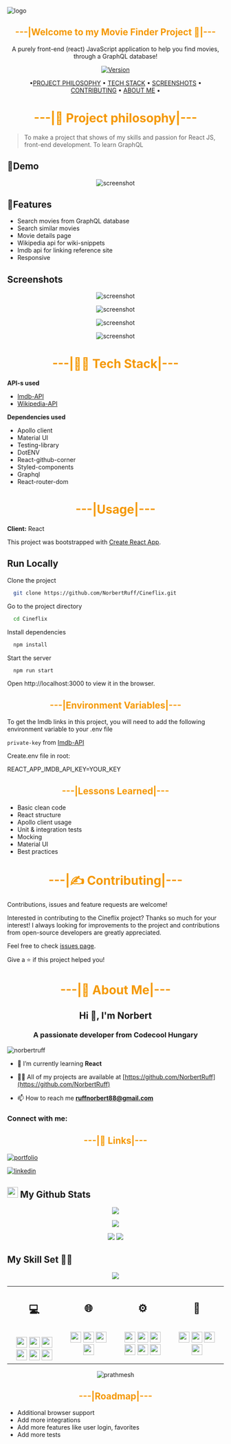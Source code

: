 ![logo](https://github.com/NorbertRuff/Cineflix/blob/development/blob/Screenshot5.png?raw=true)

## <div style="color:#f59800" align="center">---|Welcome to my Movie Finder Project 👋|---</div>

<div align="center">

A purely front-end (react) JavaScript application to help you find movies, through a GraphQL database!

[![Version](https://img.shields.io/badge/version-v1.0-blue.svg)](https://img.shields.io/badge/version-v1.0-blue.svg?cacheSeconds=2592000)
</div>

<div align="center">

•[PROJECT PHILOSOPHY](https://github.com/NorbertRuff/Cineflix/#project-philosophy) •
[TECH STACK](https://github.com/NorbertRuff/Cineflix/#tech-stack) •
[SCREENSHOTS](https://github.com/NorbertRuff/Cineflix/#screenshots) •
[CONTRIBUTING](https://github.com/NorbertRuff/Cineflix/#contributing) •
[ABOUT ME](https://github.com/NorbertRuff/Cineflix/#about-me)
•

</div>



# <div style="color:#f59800" align="center">---|🧐 Project philosophy|---</div>

> To make a project that shows of my skills and passion for React JS, front-end development.
> To learn GraphQL 

## 🚦Demo
<div align="center">

![screenshot](https://github.com/NorbertRuff/Cineflix/blob/development/blob/samplegif.gif?raw=true)
  
</div>

## 💺Features

- Search movies from GraphQL database
- Search similar movies
- Movie details page
- Wikipedia api for wiki-snippets
- Imdb api for linking reference site
- Responsive


## Screenshots
<div align="center">


![screenshot](https://github.com/NorbertRuff/Cineflix/blob/development/blob/Screenshot2.png?raw=true)

![screenshot](https://github.com/NorbertRuff/Cineflix/blob/development/blob/Screenshot1.png?raw=true)

![screenshot](https://github.com/NorbertRuff/Cineflix/blob/development/blob/Screenshot3.png?raw=true)

![screenshot](https://github.com/NorbertRuff/Cineflix/blob/development/blob/Screenshot4.png?raw=true)


</div>
 
# <div style="color:#f59800" align="center">---|👨‍💻 Tech Stack|---</div>

**API-s used** 

- [Imdb-API](https://imdb-api.com)
- [Wikipedia-API](https://www.mediawiki.org/wiki/API:Main_page)


**Dependencies used** 

- Apollo client
- Material UI
- Testing-library
- DotENV
- React-github-corner
- Styled-components
- Graphql
- React-router-dom

# <div style="color:#f59800" align="center">---|Usage|---</div>

**Client:** React

This project was bootstrapped with [Create React App](https://github.com/facebook/create-react-app).

## Run Locally

Clone the project

```bash
  git clone https://github.com/NorbertRuff/Cineflix.git
```

Go to the project directory

```bash
  cd Cineflix
```

Install dependencies

```bash
  npm install
```

Start the server

```bash
  npm run start
```

Open http://localhost:3000 to view it in the browser.
  
## <div style="color:#f59800" align="center">---|Environment Variables|---</div>

To get the Imdb links in this project, you will need to add the following environment variable to your .env file

`private-key` from [Imdb-API](https://imdb-api.com)


Create.env file in root:

REACT_APP_IMDB_API_KEY=YOUR_KEY


## <div style="color:#f59800" align="center">---|Lessons Learned|---</div>

- Basic clean code
- React structure
- Apollo client usage
- Unit & integration tests
- Mocking
- Material UI
- Best practices


# <div style="color:#f59800" align="center">---|✍️ Contributing|---</div>

Contributions, issues and feature requests are welcome!<br/>

Interested in contributing to the Cineflix project? Thanks so much for your interest! I always looking for improvements
to the project and contributions from open-source developers are greatly appreciated.

Feel free to check [issues page](https://github.com/NorbertRuff/Cineflix/issues).

Give a ⭐️ if this project helped you!


# <div style="color:#f59800" align="center">---|🚀 About Me|---</div>

<h2 align="center">Hi 👋, I'm Norbert</h2>
<h3 align="center">A passionate developer from Codecool Hungary</h3>

<p align="left"> <img src="https://komarev.com/ghpvc/?username=norbertruff&label=Profile%20views&color=0e75b6&style=flat" alt="norbertruff" /> </p>

- 🌱 I’m currently learning **React**

- 👨‍💻 All of my projects are available at [https://github.com/NorbertRuff](https://github.com/NorbertRuff)

- 📫 How to reach me **ruffnorbert88@gmail.com**

<h3 align="left">Connect with me:</h3>

## <div style="color:#f59800" align="center">---|🔗 Links|---</div>

[![portfolio](https://img.shields.io/badge/my_portfolio-000?style=for-the-badge&logo=ko-fi&logoColor=white)](https://github.com/NorbertRuff)

[![linkedin](https://img.shields.io/badge/linkedin-0A66C2?style=for-the-badge&logo=linkedin&logoColor=white)](https://www.linkedin.com/in/ruff-norbert/)


<h2><img src="https://media.giphy.com/media/cj87CxfRtrUifF3Ryk/giphy.gif" height="25"> My Github Stats</h2>

<div align="center">

[![](https://raw.githubusercontent.com/NorbertRuff/NorbertRuff/master/profile-summary-card-output/dracula/0-profile-details.svg)](https://github.com/vn7n24fzkq/github-profile-summary-cards)

[![](https://raw.githubusercontent.com/NorbertRuff/NorbertRuff/master/profile-summary-card-output/dracula/2-most-commit-language.svg)](https://github.com/vn7n24fzkq/github-profile-summary-cards)

[![](https://raw.githubusercontent.com/NorbertRuff/NorbertRuff/master/profile-summary-card-output/dracula/3-stats.svg)](https://github.com/vn7n24fzkq/github-profile-summary-cards) [![](https://raw.githubusercontent.com/NorbertRuff/NorbertRuff/master/profile-summary-card-output/dracula/4-productive-time.svg)](https://github.com/vn7n24fzkq/github-profile-summary-cards)

</div>



## My Skill Set 👩‍💻

<div align="center">  
<img src="https://www.codewars.com/users/NorbertRuff/badges/large">
</div>

<table><tr><td valign="top" width="25%">
<h2 align="center"> 💻 </h2><br>

<div align="center">  
<img src="https://img.shields.io/badge/Python-3776AB?style=flat-square&logo=python&logoColor=white" height="25">
<img src="https://img.shields.io/badge/Java-ED8B00?style=flat-square&logo=java&logoColor=white" height="25">
<img src="https://img.shields.io/badge/JavaScript-F7DF1E?style=flat-square&logo=javascript&logoColor=black" height="25">
<img src="https://img.shields.io/badge/Node.js-43853D?style=flat-square&logo=node.js&logoColor=white" height="25">
<img src="https://img.shields.io/badge/Flask-000000?style=flat-square&logo=flask&logoColor=white" height="25">
<img src="https://img.shields.io/badge/PostgreSQL-316192?style=flat-square&logo=postgresql&logoColor=white" height="25">
</div>


</td><td valign="top" width="25%">

<h2 align="center"> 🌐 </h2><br>

<div align="center">  


<img src="https://img.shields.io/badge/-CSS3-1572B6?style=flat-square&logo=css3" height="25">
<img src="https://img.shields.io/badge/HTML5-E34F26?style=flat-square&logo=html5&logoColor=white" height="25">
<img src="https://img.shields.io/badge/React-20232A?style=flat-square&logo=react&logoColor=61DAFB" height="25">
<img src="https://img.shields.io/badge/Bootstrap-563D7C?style=flat-square&logo=bootstrap&logoColor=white" height="25">

</div>

</td><td valign="top" width="25%">

<h2 align="center"> ⚙ </h2><br>

<div align="center">

<img src="https://img.shields.io/badge/-Linux-black?style=flat-square&logo=Linux" height="25"> 
<img src="https://img.shields.io/badge/Windows-0078D6?style=flat-square&logo=windows&logoColor=white" height="25"> 
<img src="https://img.shields.io/badge/Ubuntu-E95420?style=flat-square&logo=ubuntu&logoColor=white" height="25">
<img src="https://img.shields.io/badge/-Git-black?style=flat-square&logo=git" height="25"> 
<img src="https://img.shields.io/badge/-GitHub-181717?style=flat-square&logo=github" height="25"> 
<img src="https://img.shields.io/badge/Markdown-000000?style=flat-square&logo=markdown&logoColor=white" height="25">

</div>

</td>
</td><td valign="top" width="25%">

<h2 align="center"> 🎨 </h2><br>

<div align="center">
 <img src="https://aleen42.github.io/badges/src/photoshop.svg" height="25">
<img src="https://aleen42.github.io/badges/src/illustrator.svg" height="25">
<img src="https://aleen42.github.io/badges/src/dreamweaver.svg" height="25">
<img src="https://aleen42.github.io/badges/src/flash.svg" height="25">
  
 </div>

</td>
</tr></table>  

<div align="center">

<p align="center"> <img src="https://komarev.com/ghpvc/?username=NorbertRuff&label=Profile%20views&color=0e75b6&style=flat-square" alt="prathmesh" /> </p>


</div>

## <div style="color:#f59800" align="center">---|Roadmap|---</div>

- Additional browser support
- Add more integrations
- Add more features like user login, favorites
- Add more tests
